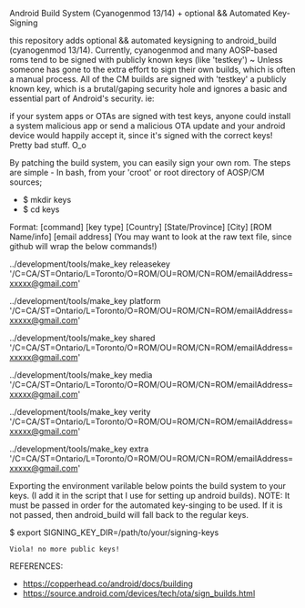 Android Build System (Cyanogenmod 13/14) + optional && Automated Key-Signing

this repository adds optional && automated keysigning to android_build (cyanogenmod 13/14). Currently, cyanogenmod and many 
AOSP-based roms tend to be signed with publicly known keys (like 'testkey') ~ Unless someone has gone to the extra effort to
sign their own builds, which is often a manual process. All of the CM builds are signed with 'testkey' a publicly known key, 
which is a brutal/gaping security hole and ignores a basic and essential part of Android's security. ie:

if your system apps or OTAs are signed with test keys, anyone could install a system malicious app or send a malicious OTA 
update and your android device would happily accept it, since it's signed with the correct keys! Pretty bad stuff. O_o

By patching the build system, you can easily sign your own rom. The steps are simple - In bash, from your 'croot' or 
root directory of AOSP/CM sources;

* $ mkdir keys
* $ cd keys

Format:    [command] [key type] [Country] [State/Province] [City] [ROM Name/info] [email address]
(You may want to look at the raw text file, since github will wrap the below commands!)

../development/tools/make_key releasekey '/C=CA/ST=Ontario/L=Toronto/O=ROM/OU=ROM/CN=ROM/emailAddress=xxxxx@gmail.com'

../development/tools/make_key platform '/C=CA/ST=Ontario/L=Toronto/O=ROM/OU=ROM/CN=ROM/emailAddress=xxxxx@gmail.com'

../development/tools/make_key shared '/C=CA/ST=Ontario/L=Toronto/O=ROM/OU=ROM/CN=ROM/emailAddress=xxxxx@gmail.com'

../development/tools/make_key media '/C=CA/ST=Ontario/L=Toronto/O=ROM/OU=ROM/CN=ROM/emailAddress=xxxxx@gmail.com'

../development/tools/make_key verity '/C=CA/ST=Ontario/L=Toronto/O=ROM/OU=ROM/CN=ROM/emailAddress=xxxxx@gmail.com'

../development/tools/make_key extra '/C=CA/ST=Ontario/L=Toronto/O=ROM/OU=ROM/CN=ROM/emailAddress=xxxxx@gmail.com'

Exporting the environment varilable below points the build system to your keys. (I add it in the script that I use 
for setting up android builds). NOTE: It must be passed in order for the automated key-singing to be used. If it is not passed,
then android_build will fall back to the regular keys.

$ export SIGNING_KEY_DIR=/path/to/your/signing-keys

    Viola! no more public keys!

REFERENCES:

* https://copperhead.co/android/docs/building
* https://source.android.com/devices/tech/ota/sign_builds.html
